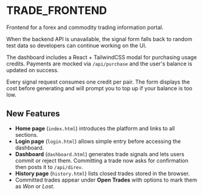 # TRADE_FRONTEND
Frontend for a forex and commodity trading information portal.

When the backend API is unavailable, the signal form falls back to random test
data so developers can continue working on the UI.

The dashboard includes a React + TailwindCSS modal for purchasing usage
credits. Payments are mocked via `/api/purchase` and the user's balance is
updated on success.

Every signal request consumes one credit per pair. The form displays the cost
before generating and will prompt you to top up if your balance is too low.

## New Features
- **Home page** (`index.html`) introduces the platform and links to all sections.
- **Login page** (`login.html`) allows simple entry before accessing the dashboard.
- **Dashboard** (`dashboard.html`) generates trade signals and lets users commit or reject them. Committing a trade now asks for confirmation then posts it to `/api/direv`.
- **History page** (`history.html`) lists closed trades stored in the browser.
- Committed trades appear under **Open Trades** with options to mark them as *Won* or *Lost*.

